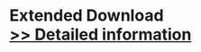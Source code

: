 # Extended Download<br />[>> Detailed information](https://secure.shareit.com/shareit/product.html?productid=300858191&affiliateid=200057808)
